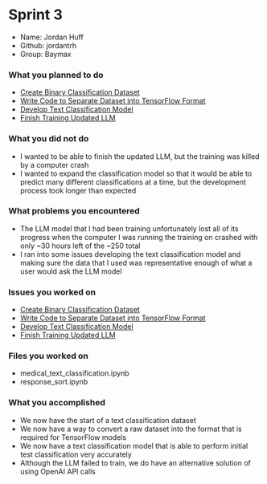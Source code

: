 # Sprint 3
- Name: Jordan Huff
- Github: jordantrh
- Group: Baymax

### What you planned to do
- [Create Binary Classification Dataset](https://github.com/MariAuxHer/Baymax/issues/78)
- [Write Code to Separate Dataset into TensorFlow Format](https://github.com/MariAuxHer/Baymax/issues/79)
- [Develop Text Classification Model](https://github.com/MariAuxHer/Baymax/issues/80)
- [Finish Training Updated LLM](https://github.com/MariAuxHer/Baymax/issues/81)

### What you did not do
- I wanted to be able to finish the updated LLM, but the training was killed by a computer crash
- I wanted to expand the classification model so that it would be able to predict many different classifications at a time, but the development process took longer than expected

### What problems you encountered
- The LLM model that I had been training unfortunately lost all of its progress when the computer I was running the training on crashed with only ~30 hours left of the ~250 total
- I ran into some issues developing the text classification model and making sure the data that I used was representative enough of what a user would ask the LLM model

### Issues you worked on
- [Create Binary Classification Dataset](https://github.com/MariAuxHer/Baymax/issues/78)
- [Write Code to Separate Dataset into TensorFlow Format](https://github.com/MariAuxHer/Baymax/issues/79)
- [Develop Text Classification Model](https://github.com/MariAuxHer/Baymax/issues/80)
- [Finish Training Updated LLM](https://github.com/MariAuxHer/Baymax/issues/81)

### Files you worked on
- medical_text_classification.ipynb
- response_sort.ipynb

### What you accomplished
- We now have the start of a text classification dataset
- We now have a way to convert a raw dataset into the format that is required for TensorFlow models
- We now have a text classification model that is able to perform initial test classification very accurately
- Although the LLM failed to train, we do have an alternative solution of using OpenAI API calls